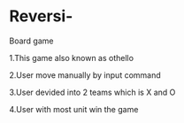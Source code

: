 # Reversi-
Board game

1.This game also known as othello


2.User move manually by input command


3.User devided into 2 teams which is X and O


4.User with most unit win the game
